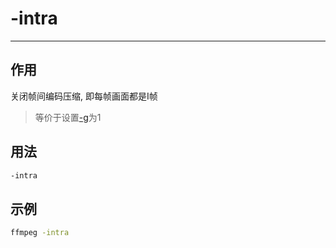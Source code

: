 # -intra

---

## 作用

关闭帧间编码压缩, 即每帧画面都是I帧

> 等价于设置[-g](/repository/Tools/FFmpeg/docs/VideoStream/Common/-g.md#g)为1


## 用法

```bash
-intra
```

## 示例

```bash
ffmpeg -intra
```
